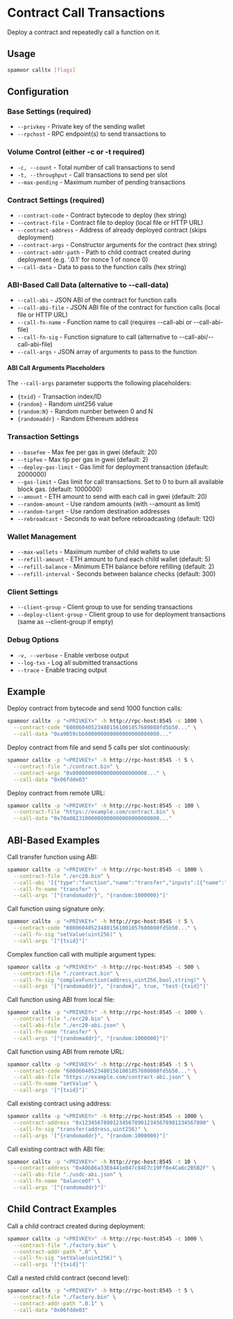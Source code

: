 # Contract Call Transactions

Deploy a contract and repeatedly call a function on it.

## Usage

```bash
spamoor calltx [flags]
```

## Configuration

### Base Settings (required)
- `--privkey` - Private key of the sending wallet
- `--rpchost` - RPC endpoint(s) to send transactions to

### Volume Control (either -c or -t required)
- `-c, --count` - Total number of call transactions to send
- `-t, --throughput` - Call transactions to send per slot
- `--max-pending` - Maximum number of pending transactions

### Contract Settings (required)
- `--contract-code` - Contract bytecode to deploy (hex string)
- `--contract-file` - Contract file to deploy (local file or HTTP URL)
- `--contract-address` - Address of already deployed contract (skips deployment)
- `--contract-args` - Constructor arguments for the contract (hex string)
- `--contract-addr-path` - Path to child contract created during deployment (e.g. '.0.1' for nonce 1 of nonce 0)
- `--call-data` - Data to pass to the function calls (hex string)

### ABI-Based Call Data (alternative to --call-data)
- `--call-abi` - JSON ABI of the contract for function calls
- `--call-abi-file` - JSON ABI file of the contract for function calls (local file or HTTP URL)
- `--call-fn-name` - Function name to call (requires --call-abi or --call-abi-file)
- `--call-fn-sig` - Function signature to call (alternative to --call-abi/--call-abi-file)
- `--call-args` - JSON array of arguments to pass to the function

#### ABI Call Arguments Placeholders
The `--call-args` parameter supports the following placeholders:
- `{txid}` - Transaction index/ID
- `{random}` - Random uint256 value
- `{random:N}` - Random number between 0 and N
- `{randomaddr}` - Random Ethereum address

### Transaction Settings
- `--basefee` - Max fee per gas in gwei (default: 20)
- `--tipfee` - Max tip per gas in gwei (default: 2)
- `--deploy-gas-limit` - Gas limit for deployment transaction (default: 2000000)
- `--gas-limit` - Gas limit for call transactions. Set to 0 to burn all available block gas. (default: 1000000)
- `--amount` - ETH amount to send with each call in gwei (default: 20)
- `--random-amount` - Use random amounts (with --amount as limit)
- `--random-target` - Use random destination addresses
- `--rebroadcast` - Seconds to wait before rebroadcasting (default: 120)

### Wallet Management
- `--max-wallets` - Maximum number of child wallets to use
- `--refill-amount` - ETH amount to fund each child wallet (default: 5)
- `--refill-balance` - Minimum ETH balance before refilling (default: 2)
- `--refill-interval` - Seconds between balance checks (default: 300)

### Client Settings
- `--client-group` - Client group to use for sending transactions
- `--deploy-client-group` - Client group to use for deployment transactions (same as --client-group if empty)

### Debug Options
- `-v, --verbose` - Enable verbose output
- `--log-txs` - Log all submitted transactions
- `--trace` - Enable tracing output

## Example

Deploy contract from bytecode and send 1000 function calls:
```bash
spamoor calltx -p "<PRIVKEY>" -h http://rpc-host:8545 -c 1000 \
  --contract-code "608060405234801561001057600080fd5b50..." \
  --call-data "0xa9059cbb000000000000000000000000..."
```

Deploy contract from file and send 5 calls per slot continuously:
```bash
spamoor calltx -p "<PRIVKEY>" -h http://rpc-host:8545 -t 5 \
  --contract-file "./contract.bin" \
  --contract-args "0x000000000000000000000000..." \
  --call-data "0x06fdde03"
```

Deploy contract from remote URL:
```bash
spamoor calltx -p "<PRIVKEY>" -h http://rpc-host:8545 -c 100 \
  --contract-file "https://example.com/contract.bin" \
  --call-data "0x70a08231000000000000000000000000..."
```

## ABI-Based Examples

Call transfer function using ABI:
```bash
spamoor calltx -p "<PRIVKEY>" -h http://rpc-host:8545 -c 1000 \
  --contract-file "./erc20.bin" \
  --call-abi '[{"type":"function","name":"transfer","inputs":[{"name":"to","type":"address"},{"name":"amount","type":"uint256"}]}]' \
  --call-fn-name "transfer" \
  --call-args '["{randomaddr}", "{random:1000000}"]'
```

Call function using signature only:
```bash
spamoor calltx -p "<PRIVKEY>" -h http://rpc-host:8545 -t 5 \
  --contract-code "608060405234801561001057600080fd5b50..." \
  --call-fn-sig "setValue(uint256)" \
  --call-args '["{txid}"]'
```

Complex function call with multiple argument types:
```bash
spamoor calltx -p "<PRIVKEY>" -h http://rpc-host:8545 -c 500 \
  --contract-file "./contract.bin" \
  --call-fn-sig "complexFunction(address,uint256,bool,string)" \
  --call-args '["{randomaddr}", "{random}", true, "test-{txid}"]'
```

Call function using ABI from local file:
```bash
spamoor calltx -p "<PRIVKEY>" -h http://rpc-host:8545 -c 1000 \
  --contract-file "./erc20.bin" \
  --call-abi-file "./erc20-abi.json" \
  --call-fn-name "transfer" \
  --call-args '["{randomaddr}", "{random:1000000}"]'
```

Call function using ABI from remote URL:
```bash
spamoor calltx -p "<PRIVKEY>" -h http://rpc-host:8545 -t 5 \
  --contract-code "608060405234801561001057600080fd5b50..." \
  --call-abi-file "https://example.com/contract-abi.json" \
  --call-fn-name "setValue" \
  --call-args '["{txid}"]'
```

Call existing contract using address:
```bash
spamoor calltx -p "<PRIVKEY>" -h http://rpc-host:8545 -c 1000 \
  --contract-address "0x1234567890123456789012345678901234567890" \
  --call-fn-sig "transfer(address,uint256)" \
  --call-args '["{randomaddr}", "{random:1000000}"]'
```

Call existing contract with ABI file:
```bash
spamoor calltx -p "<PRIVKEY>" -h http://rpc-host:8545 -t 10 \
  --contract-address "0xA0b86a33E6441e047c84E7c19Ff8e4Ca6c2B5B2F" \
  --call-abi-file "./usdc-abi.json" \
  --call-fn-name "balanceOf" \
  --call-args '["{randomaddr}"]'
```

## Child Contract Examples

Call a child contract created during deployment:
```bash
spamoor calltx -p "<PRIVKEY>" -h http://rpc-host:8545 -c 1000 \
  --contract-file "./factory.bin" \
  --contract-addr-path ".0" \
  --call-fn-sig "setValue(uint256)" \
  --call-args '["{txid}"]'
```

Call a nested child contract (second level):
```bash
spamoor calltx -p "<PRIVKEY>" -h http://rpc-host:8545 -t 5 \
  --contract-file "./factory.bin" \
  --contract-addr-path ".0.1" \
  --call-data "0x06fdde03"
```